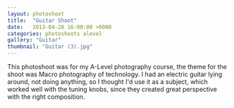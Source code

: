 ```yaml
---
layout: photoshoot
title:  "Guitar Shoot"
date:   2013-04-28 16:00:00 +0000
categories: photoshoots alevel
gallery: "Guitar"
thumbnail: "Guitar (3).jpg"
---
```

This photoshoot was for my A-Level photography course, the theme for the shoot was Macro photography of technology. I had an electric guitar lying around, not doing anything, so I thought I'd use it as a subject, which worked well with the tuning knobs, since they created great perspective with the right composition.
